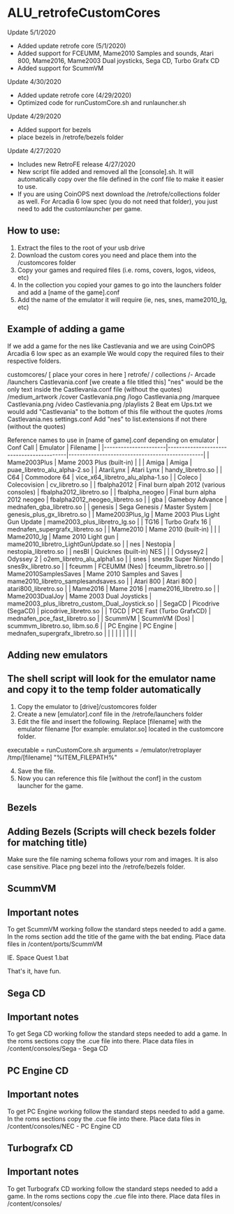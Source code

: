 # ALU_retrofeCustomCores

Update 5/1/2020
 - Added update retrofe core (5/1/2020)
 - Added support for FCEUMM, Mame2010 Samples and sounds, Atari 800, Mame2016, Mame2003 Dual joysticks, Sega CD, Turbo Grafx CD
 - Added support for ScummVM

Update 4/30/2020
 - Added update retrofe core (4/29/2020)
 - Optimized code for runCustomCore.sh and runlauncher.sh

Update 4/29/2020
 - Added support for bezels
 - place bezels in /retrofe/bezels folder

Update 4/27/2020
- Includes new RetroFE release 4/27/2020
- New script file added and removed all the [console].sh. It will automatically copy over the file
  defined in the conf file to make it easier to use.
- If you are using CoinOPS next download the /retrofe/collections folder as well. For Arcadia 6 low spec (you do not need that folder), you just need to add the customlauncher per game.
  
How to use:
-----------------------------------------------------------------------------------------------------------------

1. Extract the files to the root of your usb drive
2. Download the custom cores you need and place them into the /customcores folder
3. Copy your games and required files (i.e. roms, covers, logos, videos, etc)
4. In the collection you copied your games to go into the launchers folder and add a [name of the game].conf
5. Add the name of the emulator it will require (ie, nes, snes, mame2010_lg, etc)




Example of adding a game
------------------------------------------------------------------------------------------------------------------
If we add a game for the nes like Castlevania and we are using CoinOPS Arcadia 6 low spec as an example
We would copy the required files to their respective folders.

customcores/
	[ place your cores in here ]
retrofe/
	/ collections
		/- Arcade
			/launchers
				Castlevania.conf		[we create a file titled this]
										"nes" would be the only text inside the Castlevania.conf file (without the quotes)
			/medium_artwork
				/cover
					Castlevania.png
				/logo
					Castlevania.png
				/marquee
					Castlevania.png
				/video
					Castlevania.png
			/playlists
				2 Beat em Ups.txt		we would add "Castlevania" to the bottom of this file without the quotes
			/roms
				Castlevania.nes
			settings.conf				Add "nes" to list.extensions if not there (without the quotes)




Reference names to use in [name of game].conf depending on emulator
| Conf Call            | Emulator                                 | Filename                                       |
|----------------------|------------------------------------------|------------------------------------------------|
| Mame2003Plus         | Mame 2003 Plus (built-in)                |                                                |
| Amiga                | Amiga                                    | puae_libretro_alu_alpha-2.so                   |
| AtariLynx            | Atari Lynx                               | handy_libretro.so                              |
| C64                  | Commodore 64                             | vice_x64_libretro_alu_alpha-1.so               |
| Coleco               | Colecovision                             | cv_libretro.so                                 |
| fbalpha2012          | Final burn alpah 2012 (various consoles) | fbalpha2012_libretro.so                        |
| fbalpha_neogeo       | Final burn alpha 2012 neogeo             | fbalpha2012_neogeo_libretro.so                 |
| gba                  | Gameboy Advance                          | mednafen_gba_libretro.so                       |
| genesis              | Sega Genesis / Master System             | genesis_plus_gx_libretro.so                    |
| Mame2003Plus_lg      | Mame 2003 Plus Light Gun Update          | mame2003_plus_libretro_lg.so                   |
| TG16                 | Turbo Grafx 16                           | mednafen_supergrafx_libretro.so                |
| Mame2010             | Mame 2010 (built-in)                     |                                                |
| Mame2010_lg          | Mame 2010 Light gun                      | mame2010_libretro_LightGunUpdate.so            |
| nes                  | Nestopia                                 | nestopia_libretro.so                           |
| nesBI                | Quicknes (built-in) NES                  |                                                |
| Odyssey2             | Odyssey 2                                | o2em_libretro_alu_alpha1.so                    |
| snes                 | snes9x Super Nintendo                    | snes9x_libretro.so                             |
| fceumm               | FCEUMM (Nes)                             | fceumm_libretro.so                             |
| Mame2010SamplesSaves | Mame 2010 Samples and Saves              | mame2010_libretro_samplesandsaves.so           |
| Atari 800            | Atari 800                                | atari800_libretro.so                           |
| Mame2016             | Mame 2016                                | mame2016_libretro.so                           |
| Mame2003DualJoy      | Mame 2003 Dual Joysticks                 | mame2003_plus_libretro_custom_Dual_Joystick.so |
| SegaCD               | Picodrive (SegaCD)                       | picodrive_libretro.so                          |
| TGCD                 | PCE Fast (Turbo GrafxCD)                 | mednafen_pce_fast_libretro.so                  |
| ScummVM              | ScummVM (Dos)                            | scummvm_libretro.so, libm.so.6                 |
| PC Engine            | PC Engine                                | mednafen_supergrafx_libretro.so                |
|                      |                                          |                                                |
|                      |                                          |                                                |



Adding new emulators
------------------------------------------------------------------------------------------------------------------------
The shell script will look for the emulator name and copy it to the temp folder automatically
------------------------------------------------------------------------------------------------------------------------
1. Copy the emulator to [drive]/customcores folder
2. Create a new [emulator].conf file in the /retrofe/launchers folder
3. Edit the file and insert the following. Replace [filename] with the emulator filename [for example: emulator.so] located in the customcore folder.

executable = runCustomCore.sh
arguments = /emulator/retroplayer /tmp/[filename] "%ITEM_FILEPATH%"

4. Save the file.
5. Now you can reference this file [without the conf] in the custom launcher for the game.



Bezels
-------------------------------------------------------------------------------------------------------------------------
Adding Bezels (Scripts will check bezels folder for matching title)
-------------------------------------------------------------------------------------------------------------------------
Make sure the file naming schema follows your rom and images. It is also case sensitive. Place png bezel into the /retrofe/bezels folder.



ScummVM
-------------------------------------------------------------------------------------------------------------------------
Important notes
-------------------------------------------------------------------------------------------------------------------------
To get ScummVM working follow the standard steps needed to add a game. In the roms section add the title of the game with the bat ending.
Place data files in /content/ports/ScummVM

IE. Space Quest 1.bat

That's it, have fun.



Sega CD
-------------------------------------------------------------------------------------------------------------------------
Important notes
-------------------------------------------------------------------------------------------------------------------------
To get Sega CD working follow the standard steps needed to add a game. In the roms sections copy the .cue file into there.
Place data files in /content/consoles/Sega - Sega CD


PC Engine CD
-------------------------------------------------------------------------------------------------------------------------
Important notes
-------------------------------------------------------------------------------------------------------------------------
To get PC Engine working follow the standard steps needed to add a game. In the roms sections copy the .cue file into there.
Place data files in /content/consoles/NEC - PC Engine CD


Turbografx CD
-------------------------------------------------------------------------------------------------------------------------
Important notes
-------------------------------------------------------------------------------------------------------------------------
To get Turbografx CD working follow the standard steps needed to add a game. In the roms sections copy the .cue file into there.
Place data files in /content/consoles/


